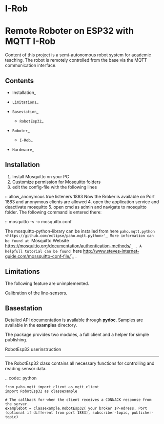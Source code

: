 # I-Rob
Remote Roboter on ESP32 with MQTT
I-Rob
================================
Content of this project is a semi-autonomous robot system for academic teaching. The robot is remotely controlled from the base via the MQTT communication interface. 


Contents
--------

* Installation_
* `Limitations`_
* `Basestation`_
    * `RobotEsp32`_

* `Roboter`_
    * `I-Rob`_
* `Hardeware`_


Installation
------------

1. Install Mosquitto on your PC
2. Customize permission for Mosquitto folders
3. edit the config-file with the following lines

::
	allow_anonymous true
	listeners 1883
Now the Broker is available on Port 1883 and anonymous clients are allowed
4. open the application service and deactivate mosquitto
5. open cmd as admin and navigate to mosquitto folder. The following command is entered there:

::
   mosquitto -v -c mosquitto.conf

The mosquitto-python-library can be installed from here `paho.mqtt.python <https://github.com/eclipse/paho.mqtt.python>'_
More information can be found at `Mosquitto Website <https://mosquitto.org/documentation/authentication-methods/>`_ .
A helpfull tutorial can be found `here <http://www.steves-internet-guide.com/mossquitto-conf-file/>`_ .

Limitations
-----------------

The following feature are unimplemented.

Calibration of the line-sensors.

Basestation
-------------

Detailed API documentation is available through **pydoc**. Samples are available in the **examples** directory.

The package provides two modules, a full client and a helper for simple publishing.

RobotEsp32 userinstruction
**************************

The RobotEsp32 class contains all necessary functions for controlling and reading sensor data.

.. code:: python

    from paho.mqtt import client as mqtt_client
    import RobotEsp32 as classexample

    # The callback for when the client receives a CONNACK response from the server.
    examplebot = classexample.RobotEsp32( your broker IP-Adress, Port (optional if different from port 1883), subscriber-topic, publicher-topic) 


